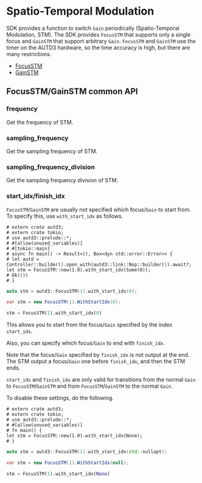 # Spatio-Temporal Modulation

SDK provides a function to switch `Gain` periodically (Spatio-Temporal Modulation, STM).
The SDK provides `FocusSTM` that supports only a single focus and `GainSTM` that support arbitrary `Gain`.
`FocusSTM` and `GainSTM` use the timer on the AUTD3 hardware, so the time accuracy is high, but there are many restrictions.

- [FocusSTM](./stm/focus.md)
- [GainSTM](./stm/gain.md)

## FocusSTM/GainSTM common API

### frequency

Get the frequency of STM.

### sampling_frequency

Get the sampling frequency of STM.

### sampling_frequency_division

Get the sampling frequency division of STM.

### start_idx/finish_idx

`FocusSTM`/`GainSTM` are usually not specified which focus/`Gain` to start from.
To specify this, use `with_start_idx` as follows.

```rust,edition2021
# extern crate autd3;
# extern crate tokio;
# use autd3::prelude::*;
# #[allow(unused_variables)]
# #[tokio::main]
# async fn main() -> Result<(), Box<dyn std::error::Error>> {
# let autd = Controller::builder().open_with(autd3::link::Nop::builder()).await?;
let stm = FocusSTM::new(1.0).with_start_idx(Some(0));
# Ok(())
# }
```

```cpp
auto stm = autd3::FocusSTM(1).with_start_idx(0);
```

```cs
var stm = new FocusSTM(1).WithStartIdx(0);
```

```python
stm = FocusSTM(1).with_start_idx(0)
```

This allows you to start from the focus/`Gain` specified by the index `start_idx`.

Also, you can specify which focus/`Gain` to end with `finish_idx`.

Note that the focus/`Gain` specified by `finish_idx` is not output at the end.
The STM output a focus/`Gain` one before `finish_idx`, and then the STM ends.

`start_idx` and `finish_idx` are only valid for transitions from the normal `Gain` to `FocusSTM`/`GainSTM` and from `FocusSTM`/`GainSTM` to the normal `Gain`.

To disable these settings, do the following.

```rust,edition2021
# extern crate autd3;
# extern crate tokio;
# use autd3::prelude::*;
# #[allow(unused_variables)]
# fn main() {
let stm = FocusSTM::new(1.0).with_start_idx(None);
# }
```

```cpp
auto stm = autd3::FocusSTM(1).with_start_idx(std::nullopt);
```

```cs
var stm = new FocusSTM(1).WithStartIdx(null);
```

```python
stm = FocusSTM(1).with_start_idx(None)
```
